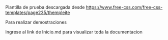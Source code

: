 Plantilla de prueba descargada desde https://www.free-css.com/free-css-templates/page235/thempleite

Para realizar demostraciones


Ingrese al link de Inicio.md para visualizar toda la documentacion
